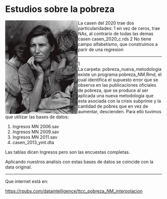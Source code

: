 
# Estudios sobre la pobreza



<a href="url"><img src="madre_migrante.jpg" align="left" height="300" ></a>

La casen del 2020 trae dos particularidades:
1 en vez de ceros, trae NAs, al contrario de todas las demas casen casen_2020_c.rds
2 No tiene campo alfabetismo, que construimos a parir de una regresion

***
1\
La carpeta: pobreza_nueva_metodologia existe un programa pobreza_NM.Rmd, el cual
identifica el supuesto error que se observa en las publicaciones oficiales de pobreza,
que se produce al ser aplicada una nueva metodologia que esta asociada con la crisis subprime y la cantidad de pobres que en vez de aumentar, descienden.
Para ello tuvimos que utilizar las bases de datos:

1. Ingresos MN 2006.sav
2. Ingresos MN 2009.sav
3. Ingresos MN 2011.sav
4. casen_2013_ymt.dta

Las tablas dicen Ingresos pero son las encuestas completas.

Aplicando nuestros analisis con estas bases de datos se coincide con la data original.
***

Que internet está en:

https://rpubs.com/dataintelligence/ttcc_pobreza_NM_interpolacion
